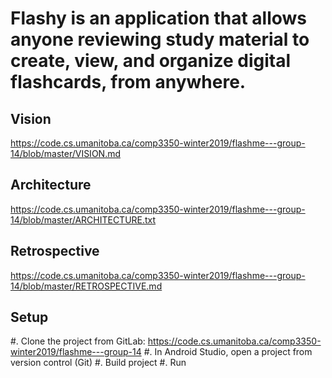 # Flashy is an application that allows anyone reviewing study material to create, view, and organize digital flashcards, from anywhere.

## Vision
https://code.cs.umanitoba.ca/comp3350-winter2019/flashme---group-14/blob/master/VISION.md

## Architecture
https://code.cs.umanitoba.ca/comp3350-winter2019/flashme---group-14/blob/master/ARCHITECTURE.txt

## Retrospective
https://code.cs.umanitoba.ca/comp3350-winter2019/flashme---group-14/blob/master/RETROSPECTIVE.md

## Setup
#. Clone the project from GitLab: https://code.cs.umanitoba.ca/comp3350-winter2019/flashme---group-14
#. In Android Studio, open a project from version control (Git)
#. Build project
#. Run
